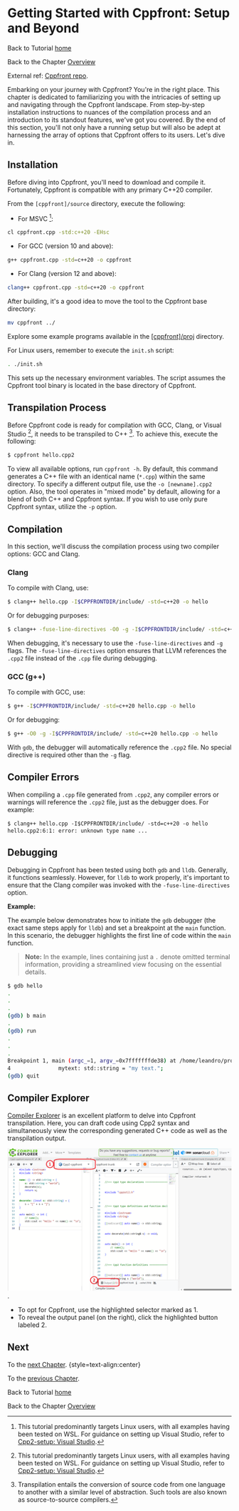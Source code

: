 # Getting Started with Cppfront: Setup and Beyond


Back to Tutorial [home](../readme.md)

Back to the Chapter [Overview](Overview.md)

External ref: [Cppfront repo](https://github.com/hsutter/cppfront).

Embarking on your journey with Cppfront? You're in the right place. This chapter is dedicated to familiarizing you with the intricacies of setting up and navigating through the Cppfront landscape. From step-by-step installation instructions to nuances of the compilation process and an introduction to its standout features, we've got you covered. By the end of this section, you'll not only have a running setup but will also be adept at harnessing the array of options that Cppfront offers to its users. Let's dive in.

## Installation

Before diving into Cppfront, you'll need to download and compile it. Fortunately, Cppfront is compatible with any primary C++20 compiler.

From the `[cppfront]/source` directory, execute the following:

- For MSVC [^1]:
```bash
cl cppfront.cpp -std:c++20 -EHsc
```

- For GCC (version 10 and above):
```bash
g++ cppfront.cpp -std=c++20 -o cppfront
```

- For Clang (version 12 and above):
```bash
clang++ cppfront.cpp -std=c++20 -o cppfront
```

After building, it's a good idea to move the tool to the Cppfront base directory:
```bash
mv cppfront ../
```

Explore some example programs available in the [[cppfront]/proj](../../proj/readme.md) directory.

For Linux users, remember to execute the `init.sh` script: 
```bash
. ./init.sh
```

This sets up the necessary environment variables. The script assumes the Cppfront tool binary is located in the base directory of Cppfront.


## Transpilation Process

Before Cppfront code is ready for compilation with GCC, Clang, or Visual Studio [^1], it needs to be transpiled to C++ [^2]. To achieve this, execute the following:

```bash
$ cppfront hello.cpp2
```

To view all available options, run `cppfront -h`. By default, this command generates a C++ file with an identical name (`*.cpp`) within the same directory. To specify a different output file, use the `-o [newname].cpp2` option. Also, the tool operates in "mixed mode" by default, allowing for a blend of both C++ and Cppfront syntax. If you wish to use only pure Cppfront syntax, utilize the `-p` option.

[^1]: This tutorial predominantly targets Linux users, with all examples having been tested on WSL. For guidance on setting up Visual Studio, refer to [Cpp2-setup: Visual Studio](https://github.com/hsutter/cppfront/wiki/Cpp2-setup:-Visual-Studio).

[^2]: Transpilation entails the conversion of source code from one language to another with a similar level of abstraction. Such tools are also known as source-to-source compilers.


## Compilation

In this section, we'll discuss the compilation process using two compiler options: GCC and Clang.

### Clang

To compile with Clang, use:

```bash
$ clang++ hello.cpp -I$CPPFRONTDIR/include/ -std=c++20 -o hello
```

Or for debugging purposes:

```bash
$ clang++ -fuse-line-directives -O0 -g -I$CPPFRONTDIR/include/ -std=c++20 hello.cpp -o hello
```

When debugging, it's necessary to use the `-fuse-line-directives` and `-g` flags. The `-fuse-line-directives` option ensures that LLVM references the `.cpp2` file instead of the `.cpp` file during debugging.

### GCC (g++)

To compile with GCC, use:

```bash
$ g++ -I$CPPFRONTDIR/include/ -std=c++20 hello.cpp -o hello
```

Or for debugging:

```bash
$ g++ -O0 -g -I$CPPFRONTDIR/include/ -std=c++20 hello.cpp -o hello
```

With `gdb`, the debugger will automatically reference the `.cpp2` file. No special directive is required other than the `-g` flag.

## Compiler Errors

When compiling a `.cpp` file generated from `.cpp2`, any compiler errors or warnings will reference the `.cpp2` file, just as the debugger does. For example:

```
$ clang++ hello.cpp -I$CPPFRONTDIR/include/ -std=c++20 -o hello
hello.cpp2:6:1: error: unknown type name ...
```

## Debugging

Debugging in Cppfront has been tested using both `gdb` and `lldb`. Generally, it functions seamlessly. However, for `lldb` to work properly, it's important to ensure that the Clang compiler was invoked with the `-fuse-line-directives` option.

**Example:**

The example below demonstrates how to initiate the `gdb` debugger (the exact same steps apply for `lldb`) and set a breakpoint at the `main` function. In this scenario, the debugger highlights the first line of code within the `main` function.

> **Note:** In the example, lines containing just a `.` denote omitted terminal information, providing a streamlined view focusing on the essential details.

```bash
$ gdb hello
.
.
.
(gdb) b main
.
(gdb) run
.
.
.
Breakpoint 1, main (argc_=1, argv_=0x7fffffffde38) at /home/leandro/projects/cppfront/proj/hello1/hello.cpp2:4
4               mytext: std::string = "my text.";
(gdb) quit
```

## Compiler Explorer

[Compiler Explorer](https://godbolt.org/) is an excellent platform to delve into Cppfront transpilation. Here, you can draft code using Cpp2 syntax and simultaneously view the corresponding generated C++ code as well as the transpilation output.

![](compilerexplorer1.png).

- To opt for Cppfront, use the highlighted selector marked as 1.
- To reveal the output panel (on the right), click the highlighted button labeled 2.

## Next

To the [next Chapter](First_Program.md). {style=text-align:center}

To the [previous Chapter](Cppfront_VS_Rust.md).

Back to Tutorial [home](../readme.md)

Back to the Chapter [Overview](Overview.md)
